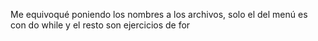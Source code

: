 Me equivoqué poniendo los nombres a los archivos, solo el del menú es con do while y el resto son ejercicios de for

